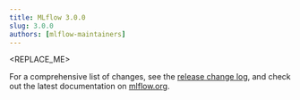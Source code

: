 ```yaml
---
title: MLflow 3.0.0
slug: 3.0.0
authors: [mlflow-maintainers]
---
```


<REPLACE_ME>

For a comprehensive list of changes, see the [release change log](https://github.com/mlflow/mlflow/releases/tag/v3.0.0), and check out the latest documentation on [mlflow.org](http://mlflow.org/).
